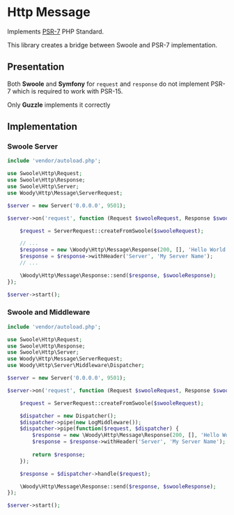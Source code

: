 # Http Message

Implements [PSR-7](https://www.php-fig.org/psr/psr-7/) PHP Standard.

This library creates a bridge between Swoole and PSR-7 implementation.


## Presentation

Both **Swoole** and **Symfony** for `request` and `response` do not implement PSR-7 which is required to work with PSR-15.

Only **Guzzle**  implements it correctly


## Implementation

### Swoole Server

````php
include 'vendor/autoload.php';

use Swoole\Http\Request;
use Swoole\Http\Response;
use Swoole\Http\Server;
use Woody\Http\Message\ServerRequest;

$server = new Server('0.0.0.0', 9501);

$server->on('request', function (Request $swooleRequest, Response $swooleResponse) {

    $request = ServerRequest::createFromSwoole($swooleRequest);

    // ...
    $response = new \Woody\Http\Message\Response(200, [], 'Hello World');
    $response = $response->withHeader('Server', 'My Server Name');
    // ...

    \Woody\Http\Message\Response::send($response, $swooleResponse);
});

$server->start();
````


### Swoole and Middleware

````php
include 'vendor/autoload.php';

use Swoole\Http\Request;
use Swoole\Http\Response;
use Swoole\Http\Server;
use Woody\Http\Message\ServerRequest;
use Woody\Http\Server\Middleware\Dispatcher;

$server = new Server('0.0.0.0', 9501);

$server->on('request', function (Request $swooleRequest, Response $swooleResponse) {

    $request = ServerRequest::createFromSwoole($swooleRequest);

    $dispatcher = new Dispatcher();
    $dispatcher->pipe(new LogMiddleware());
    $dispatcher->pipe(function($request, $dispatcher) {
        $response = new \Woody\Http\Message\Response(200, [], 'Hello World');
        $response = $response->withHeader('Server', 'My Server Name');
        
        return $response;
    });

    $response = $dispatcher->handle($request);

    \Woody\Http\Message\Response::send($response, $swooleResponse);
});

$server->start();
````